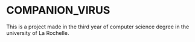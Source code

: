 # COMPANION_VIRUS

This is a project made in the third year of computer science degree in the university of La Rochelle.
